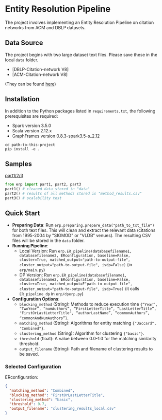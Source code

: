 # Entity Resolution Pipeline

The project involves implementing an Entity Resolution Pipeline on citation networks from ACM and DBLP datasets.

## Data Source

The project begins with two large dataset text files. Please save these in the local `data` folder.

- [DBLP-Citation-network V8]
- [ACM-Citation-network V8]

(They can be found [here](https://www.aminer.org/citation))

## Installation

In addition to the Python packages listed in `requirements.txt`, the following prerequisites are required:

- Spark version 3.5.0
- Scala version 2.12.x
- GraphFrames version 0.8.3-spark3.5-s_2.12

```shell
cd path-to-this-project
pip install -e .
```

## Samples

[part1/2/3](./sample.py)

```python
from erp import part1, part2, part3
part1() # cleaned data stored in "data"
part2() # results of all methods stored in "method_results.csv"
part3() # scalability test
```

## Quick Start

- **Preparing Data**: Run `erp.preparing.prepare_data("path_to_txt_file")` for both text files. This will clean and extract the relevant data (citations from 1995-2004 by "SIGMOD" or "VLDB" venues). The resulting CSV files will be stored in the `data` folder.
- **Running Pipeline**:
  - Local Version: Run `erp.ER_pipeline(databasefilename1, databasefilename2, ERconfiguration, baseline=False, cluster=True, matched_output="path-to-output-file", cluster_output="path-to-output-file", isdp=False)` (in `erp/main.py`)
  - DP Version: Run `erp.ER_pipeline(databasefilename1, databasefilename2, ERconfiguration, baseline=False, cluster=True, matched_output=F"path-to-output-file", cluster_output="path-to-output-file", isdp=True)` (it calls `ER_pipeline_dp` in `erp/dperp.py`)
- **Configuration Options**:
  - `blocking_method` (String): Methods to reduce execution time `{“Year”, “TwoYear”, “numAuthors”, “FirstLetterTitle”, “LastLetterTitle”, "FirstOrLastLetterTitle", “authorLastName”, “commonAuthors”, “commonAndNumAuthors”}`.
  - `matching_method` (String): Algorithms for entity matching `{"Jaccard", "Combined"}`.
  - `clustering_method` (String): Algorithm for clustering `{"basic"}`.
  - `threshold` (float): A value between 0.0-1.0 for the matching similarity threshold.
  - `output_filename` (String): Path and filename of clustering results to be saved.

### Selected Configuration

ERconfiguration:

```json
{
  "matching_method": "Combined",
  "blocking_method": "FirstOrLastLetterTitle",
  "clustering_method": "basic",
  "threshold": 0.7,
  "output_filename": "clustering_results_local.csv"
}
```